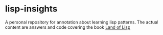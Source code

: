 # lisp-insights
A personal repository for annotation about learning lisp patterns.
The actual content are answers and code covering the book [Land of Lisp](www.landoflisp.com)
